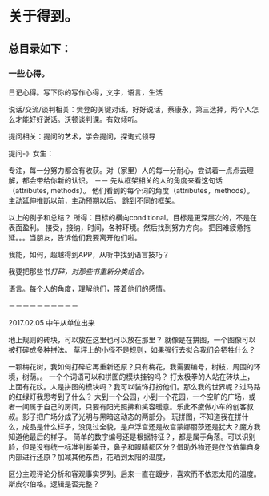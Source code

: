 # 关于得到。

## 总目录如下：

### 一些心得。

日记心得。写下你的写作心得，文字，语言，生活

说话/交流/谈判相关：樊登的关键对话，好好说话，蔡康永，第三选择，两个人怎么才能好好说话。沃顿谈判课。有效倾听。

提问相关：提问的艺术，学会提问，探询式领导

提问-》女生：

专注，每一分努力都会有收获。对（家里）人的每一分耐心，尝试着一点点去理解，都会带给你新的认识。
－－
先从框架相关的人的角度来看这句话（attributes, methods）。
他们看到的每个词的角度（attributes，methods）。
主动延伸推断以前，主动预期以后。
跳到不同的框架。

以上的例子和总结？
所得：目标的横向conditional。目标是更深层次的，不是在表面盈利。
接受，接纳，时间，各种环境。然后找到努力方向。
把困难疲惫拖延。。。当朋友，告诉他们我要离开他们啦。

我能，如何，超越得到APP，从听中找到语言技巧？

我要把那些书*打碎，对那些书重新分类组合。* 

语言。每个人的角度，理解他们，带着他们的感情。

－－－－－－－－－－

2017.02.05
中午从单位出来

地上规则的砖块，可以放在这里也可以放在那里？
就像是在拼图，一个图像可以被打碎成多种拼法。
草坪上的小径不是规则，如果强行去拟合我们会牺牲什么？

一颗梅花树，我如何打碎它再重新还原？只有梅花，我需要编号，树枝，周围的环境，树荫。。
一个个词语可以和拼图的模块挂钩吗？
打太极拳的人站在砖块上，上面有花纹。人是拼图的模块吗？我可以装饰打扮他们。那么我的世界呢？过马路的红绿灯我思考到了什么？
大到一个公园，小到一个花园，一个空旷的广场，或者一间属于自己的房间，只要有阳光照拂和笑容暖意。乐此不疲做小车的创客叔叔。影子把广场分成了光明与黑暗这动态的两部分。
玩拼图，不知道我在拼什么，成品是什么样子，没见过全貌，是卢浮宫还是故宫蒙娜丽莎还是犹大？魔方我知道他最后的样子。
简单的数字编号还是根据特征？，都是属于角落。可以识别脸，但是没有统一标准判断美丑，鼻子和眼睛都区分？借助外物还是仅仅依靠自身内部进行还原？加减其他东西，花晒到太阳的温度，

区分主观评论分析和客观事实罗列。后来一直在踱步，喜欢而不依恋太阳的温度。斯皮尔伯格。逻辑是否完整？
